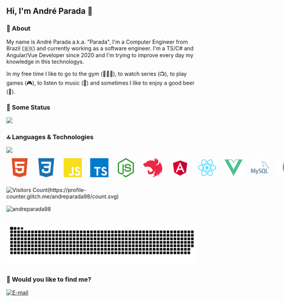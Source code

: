 ## Hi, I'm André Parada 👋

### 📝 About
My name is André Parada a.k.a. "Parada", I'm a Computer Engineer from Brazil (🇧🇷) and currently working as a software engineer. I'm a TS/C# and Angular/Vue Developer since 2020 and I'm trying to improve every day my knowledge in this technologys.

In my free time I like to go to the gym (🏋🏻‍♂️), to watch series (📺), to play games (🎮), to listen to music (🎵) and sometimes I like to enjoy a good beer (🍺).

### 🚀 Some Status

<img src="https://github-readme-stats.vercel.app/api?username=andreparada98&count_private=true&show_icons=true&theme=radical" />

### 🔝 Languages & Technologies

<img src="https://github-readme-stats.vercel.app/api/top-langs/?username=andreparada98&layout=compact&langs_count=8&theme=tokyonight" />

<div style="
display: flex;
">
	<img src="./html5.svg" width="50" style="
		margin: 3px;
		padding: 8px;
		border-radius: 4px;
	"/>
	<img src="./css3.svg" width="50" style="
		margin: 3px;
		padding: 8px;
		border-radius: 4px;
	"/>
  	<img src="./javascript.svg" width="50" style="
		margin: 3px;
		padding: 8px;
		border-radius: 4px;
	"/>
  	<img src="./typescript.svg" width="50" style="
		margin: 3px;
		padding: 8px;
		border-radius: 4px;
	"/>
  	<img src="./node-dot-js.svg" width="50" style="
		margin: 3px;
		padding: 8px;
		border-radius: 4px;
	"/>
	<img src="./nestjs-icon.svg" width="50" style="
		margin: 3px;
		padding: 8px;
		border-radius: 4px;
	"/>
	<img src="./angular.svg" width="50" style="
		margin: 3px;
		padding: 8px;
		border-radius: 4px;
	"/>
	<img src="./react.svg" width="50" style="
		margin: 3px;
		padding: 8px;
		border-radius: 4px;
	"/>
	<img src="./vue-dot-js.svg" width="50" style="
		margin: 3px;
		padding: 8px;
		border-radius: 4px;
	"/>
	<img src="./mysql.svg" width="50" style="
		margin: 3px;
		padding: 8px;
		border-radius: 4px;
	"/>
  	<img src="./mongodb-icon.svg" width="50" style="
		margin: 3px;
		padding: 8px;
		border-radius: 4px;
	"/>
  	<img src="./git.svg" width="50" style="
		margin: 3px;
		padding: 8px;
		border-radius: 4px;
	"/>
	<img src="./docker.svg" width="50" style="
		margin: 3px;
		padding: 8px;
		border-radius: 4px;
	"/>
</div>

![Visitors Count(https://profile-counter.glitch.me/andreparada98/count.svg)](https://profile-counter.glitch.me/andreparada98/count.svg)
<p><img align="center" src="https://github-readme-streak-stats.herokuapp.com/?user=andreparada98" alt="andreparada98" /></p>

 ![Snake animation](https://github.com/andreparada98/andreparada98/blob/output/github-contribution-grid-snake.svg)
---

### 🤔 Would you like to find me?

[![E-mail](https://img.shields.io/badge/-E--mail-red?style=flat-square&logo=Mail.Ru&logoColor=white)](mailto:andreparada98@gmail.com)
